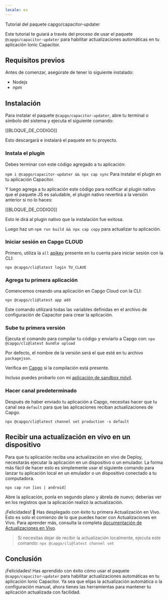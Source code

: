 ```yaml
---
locale: es
---
```


Tutorial del paquete capgo/capacitor-updater

Este tutorial te guiará a través del proceso de usar el paquete `@capgo/capacitor-updater` para habilitar actualizaciones automáticas en tu aplicación Ionic Capacitor.

## Requisitos previos

Antes de comenzar, asegúrate de tener lo siguiente instalado:

- Nodejs
- npm

## Instalación

Para instalar el paquete `@capgo/capacitor-updater`, abre tu terminal o símbolo del sistema y ejecuta el siguiente comando:

[[BLOQUE_DE_CODIGO]]

Esto descargará e instalará el paquete en tu proyecto.

### Instala el plugin

Debes terminar con este código agregado a tu aplicación:

`npm i @capgo/capacitor-updater && npx cap sync`
Para instalar el plugin en tu aplicación Capacitor.

Y luego agrega a tu aplicación este código para notificar al plugin nativo que el paquete JS es saludable, el plugin nativo revertirá a la versión anterior si no lo haces:

[[BLOQUE_DE_CODIGO]]

Esto le dirá al plugin nativo que la instalación fue exitosa.

Luego haz un `npm run build && npx cap copy` para actualizar tu aplicación.

### Iniciar sesión en Capgo CLOUD

Primero, utiliza la `all` [apikey](https://web.capgo.app/dashboard/apikeys/) presente en tu cuenta para iniciar sesión con la CLI:

`npx @capgo/cli@latest login TU_CLAVE`

### Agrega tu primera aplicación

Comencemos creando una aplicación en Capgo Cloud con la CLI:

`npx @capgo/cli@latest app add`

Este comando utilizará todas las variables definidas en el archivo de configuración de Capacitor para crear la aplicación.

### Sube tu primera versión

Ejecuta el comando para compilar tu código y enviarlo a Capgo con:
`npx @capgo/cli@latest bundle upload`

Por defecto, el nombre de la versión será el que esté en tu archivo `packagejson`.

Verifica en [Capgo](https://web.capgo.app/) si la compilación está presente.

Incluso puedes probarlo con mi [aplicación de sandbox móvil](https://capgo.app/app_mobile/).

### Hacer canal predeterminado

Después de haber enviado tu aplicación a Capgo, necesitas hacer que tu canal sea `default` para que las aplicaciones reciban actualizaciones de Capgo.

`npx @capgo/cli@latest channel set production -s default`

## Recibir una actualización en vivo en un dispositivo

Para que tu aplicación reciba una actualización en vivo de Deploy, necesitarás ejecutar la aplicación en un dispositivo o un emulador. La forma más fácil de hacer esto es simplemente usar el siguiente comando para lanzar tu aplicación local en un emulador o un dispositivo conectado a tu computadora.

    npx cap run [ios | android]

Abre la aplicación, ponla en segundo plano y ábrela de nuevo; deberías ver en los registros que la aplicación realizó la actualización.

¡Felicidades! 🎉 Has desplegado con éxito tu primera Actualización en Vivo. Esto es solo el comienzo de lo que puedes hacer con Actualizaciones en Vivo. Para aprender más, consulta la completa [documentación de Actualizaciones en Vivo](/docs/plugin/cloud-mode/getting-started/).

> Si necesitas dejar de recibir la actualización localmente, ejecuta este comando:
`npx @capgo/cli@latest channel set`

## Conclusión

¡Felicidades! Has aprendido con éxito cómo usar el paquete `@capgo/capacitor-updater` para habilitar actualizaciones automáticas en tu aplicación Ionic Capacitor. Ya sea que elijas la actualización automática o la configuración manual, ahora tienes las herramientas para mantener tu aplicación actualizada con facilidad.